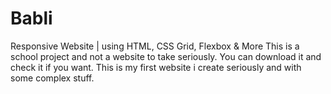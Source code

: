 # Babli
Responsive Website | using HTML, CSS Grid, Flexbox &amp; More
This is a school project and not a website to take seriously. You can download it and check it if you want. 
This is my first website i create seriously and with some complex stuff.
